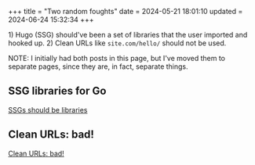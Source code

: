 +++
title = "Two random foughts"
date = 2024-05-21 18:01:10
updated = 2024-06-24 15:32:34
+++

1\) Hugo (SSG) should've been a set of libraries
that the user imported and hooked up.
2\) Clean URLs like `site.com/hello/`
should not be used.

NOTE: I initially had both posts in this page,
but I've moved them to separate pages,
since they are, in fact, separate things.

## SSG libraries for Go

[SSGs should be libraries](@/ssg-libs.md)

## Clean URLs: bad!

[Clean URLs: bad!](@/clean-urls.md)
